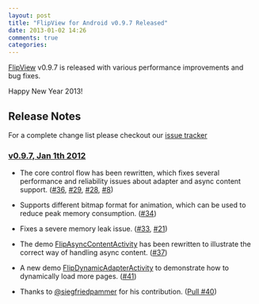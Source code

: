 ```yaml
---
layout: post
title: "FlipView for Android v0.9.7 Released"
date: 2013-01-02 14:26
comments: true
categories: 
---
```


[FlipView](https://github.com/openaphid/android-flip) v0.9.7 is released with various performance improvements and bug fixes.

Happy New Year 2013!

<!-- more -->

## Release Notes

For a complete change list please checkout our [issue tracker](https://github.com/openaphid/android-flip/issues/milestones?state=closed)

### [v0.9.7, Jan 1th 2012](https://github.com/openaphid/android-flip/issues?milestone=3&state=closed)

- The core control flow has been rewritten, which fixes several performance and reliability issues about adapter and async content support. ([#36](https://github.com/openaphid/android-flip/issues/36), [#29](https://github.com/openaphid/android-flip/issues/29), [#28](https://github.com/openaphid/android-flip/issues/28), [#8](https://github.com/openaphid/android-flip/issues/8))

- Supports different bitmap format for animation, which can be used to reduce peak memory consumption. ([#34](https://github.com/openaphid/android-flip/issues/34))

- Fixes a severe memory leak issue. ([#33](https://github.com/openaphid/android-flip/issues/33), [#21](https://github.com/openaphid/android-flip/issues/21))

- The demo [FlipAsyncContentActivity](https://github.com/openaphid/android-flip/blob/master/FlipView/Demo/src/com/aphidmobile/flip/demo/FlipAsyncContentActivity.java) has been rewritten to illustrate the correct way of handling async content. ([#37](https://github.com/openaphid/android-flip/issues/37))

- A new demo [FlipDynamicAdapterActivity](https://github.com/openaphid/android-flip/blob/master/FlipView/Demo/src/com/aphidmobile/flip/demo/FlipDynamicAdapterActivity.java) to demonstrate how to dynamically load more pages. ([#41](https://github.com/openaphid/android-flip/issues/41))

- Thanks to [@siegfriedpammer](https://github.com/siegfriedpammer) for his contribution. ([Pull #40](https://github.com/openaphid/android-flip/pull/40))